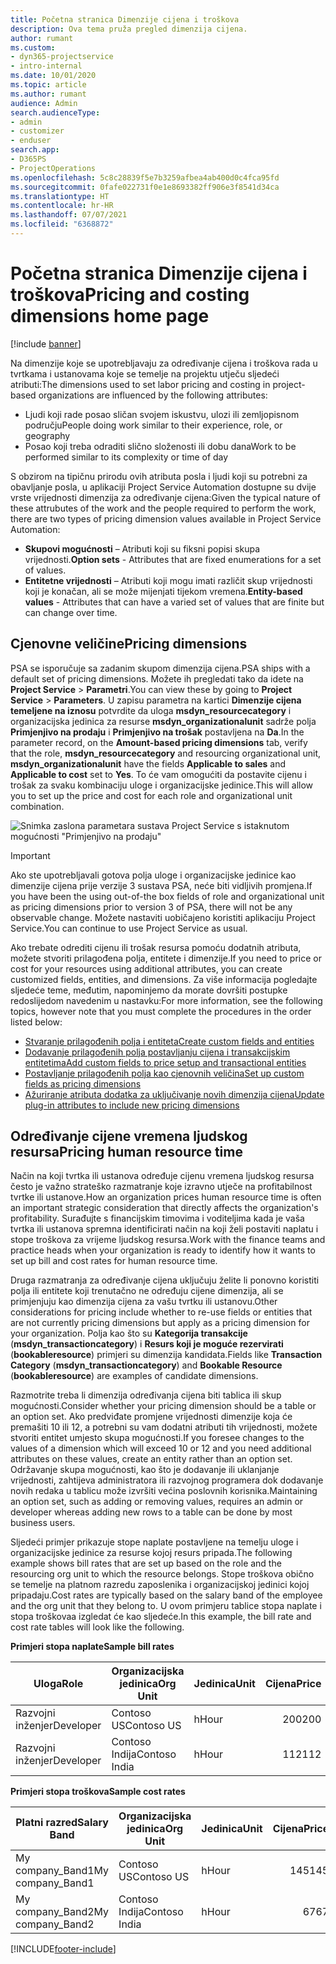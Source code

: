 ```yaml
---
title: Početna stranica Dimenzije cijena i troškova
description: Ova tema pruža pregled dimenzija cijena.
author: rumant
ms.custom:
- dyn365-projectservice
- intro-internal
ms.date: 10/01/2020
ms.topic: article
ms.author: rumant
audience: Admin
search.audienceType:
- admin
- customizer
- enduser
search.app:
- D365PS
- ProjectOperations
ms.openlocfilehash: 5c8c28839f5e7b3259afbea4ab400d0c4fca95fd
ms.sourcegitcommit: 0fafe022731f0e1e8693382ff906e3f8541d34ca
ms.translationtype: HT
ms.contentlocale: hr-HR
ms.lasthandoff: 07/07/2021
ms.locfileid: "6368872"
---
```

# <a name="pricing-and-costing-dimensions-home-page"></a><span data-ttu-id="1dd60-103">Početna stranica Dimenzije cijena i troškova</span><span class="sxs-lookup"><span data-stu-id="1dd60-103">Pricing and costing dimensions home page</span></span>

[!include [banner](../includes/psa-now-project-operations.md)]

<span data-ttu-id="1dd60-104">Na dimenzije koje se upotrebljavaju za određivanje cijena i troškova rada u tvrtkama i ustanovama koje se temelje na projektu utječu sljedeći atributi:</span><span class="sxs-lookup"><span data-stu-id="1dd60-104">The dimensions used to set labor pricing and costing in project-based organizations are influenced by the following attributes:</span></span>

- <span data-ttu-id="1dd60-105">Ljudi koji rade posao sličan svojem iskustvu, ulozi ili zemljopisnom području</span><span class="sxs-lookup"><span data-stu-id="1dd60-105">People doing work similar to their experience, role, or geography</span></span>
- <span data-ttu-id="1dd60-106">Posao koji treba odraditi slično složenosti ili dobu dana</span><span class="sxs-lookup"><span data-stu-id="1dd60-106">Work to be performed similar to its complexity or time of day</span></span>

<span data-ttu-id="1dd60-107">S obzirom na tipičnu prirodu ovih atributa posla i ljudi koji su potrebni za obavljanje posla, u aplikaciji Project Service Automation dostupne su dvije vrste vrijednosti dimenzija za određivanje cijena:</span><span class="sxs-lookup"><span data-stu-id="1dd60-107">Given the typical nature of these attrubutes of the work and the people required to perform the work, there are two types of pricing dimension values available in Project Service Automation:</span></span> 

- <span data-ttu-id="1dd60-108">**Skupovi mogućnosti** – Atributi koji su fiksni popisi skupa vrijednosti.</span><span class="sxs-lookup"><span data-stu-id="1dd60-108">**Option sets** - Attributes that are fixed enumerations for a set of values.</span></span>
- <span data-ttu-id="1dd60-109">**Entitetne vrijednosti** – Atributi koji mogu imati različit skup vrijednosti koji je konačan, ali se može mijenjati tijekom vremena.</span><span class="sxs-lookup"><span data-stu-id="1dd60-109">**Entity-based values** - Attributes that can have a varied set of values that are finite but can change over time.</span></span>

## <a name="pricing-dimensions"></a><span data-ttu-id="1dd60-110">Cjenovne veličine</span><span class="sxs-lookup"><span data-stu-id="1dd60-110">Pricing dimensions</span></span>

<span data-ttu-id="1dd60-111">PSA se isporučuje sa zadanim skupom dimenzija cijena.</span><span class="sxs-lookup"><span data-stu-id="1dd60-111">PSA ships with a default set of pricing dimensions.</span></span> <span data-ttu-id="1dd60-112">Možete ih pregledati tako da idete na **Project Service** > **Parametri**.</span><span class="sxs-lookup"><span data-stu-id="1dd60-112">You can view these by going to **Project Service** > **Parameters**.</span></span> <span data-ttu-id="1dd60-113">U zapisu parametra na kartici **Dimenzije cijena temeljene na iznosu** potvrdite da uloga **msdyn_resourcecategory** i organizacijska jedinica za resurse **msdyn_organizationalunit** sadrže polja **Primjenjivo na prodaju** i **Primjenjivo na trošak** postavljena na **Da**.</span><span class="sxs-lookup"><span data-stu-id="1dd60-113">In the parameter record, on the **Amount-based pricing dimensions** tab, verify that the role, **msdyn_resourcecategory** and resourcing organizational unit, **msdyn_organizationalunit** have the fields **Applicable to sales** and **Applicable to cost** set to **Yes**.</span></span> <span data-ttu-id="1dd60-114">To će vam omogućiti da postavite cijenu i trošak za svaku kombinaciju uloge i organizacijske jedinice.</span><span class="sxs-lookup"><span data-stu-id="1dd60-114">This will allow you to set up the price and cost for each role and organizational unit combination.</span></span>

![Snimka zaslona parametara sustava Project Service s istaknutom mogućnosti "Primjenjivo na prodaju"](media/PS-OOB-parameters.png)

> [!IMPORTANT]
> <span data-ttu-id="1dd60-116">Ako ste upotrebljavali gotova polja uloge i organizacijske jedinice kao dimenzije cijena prije verzije 3 sustava PSA, neće biti vidljivih promjena.</span><span class="sxs-lookup"><span data-stu-id="1dd60-116">If you have been the using out-of-the box fields of role and organizational unit as pricing dimensions prior to version 3 of PSA, there will not be any observable change.</span></span> <span data-ttu-id="1dd60-117">Možete nastaviti uobičajeno koristiti aplikaciju Project Service.</span><span class="sxs-lookup"><span data-stu-id="1dd60-117">You can continue to use Project Service as usual.</span></span> 

<span data-ttu-id="1dd60-118">Ako trebate odrediti cijenu ili trošak resursa pomoću dodatnih atributa, možete stvoriti prilagođena polja, entitete i dimenzije.</span><span class="sxs-lookup"><span data-stu-id="1dd60-118">If you need to price or cost for your resources using additional attributes, you can create customized fields, entities, and dimensions.</span></span> <span data-ttu-id="1dd60-119">Za više informacija pogledajte sljedeće teme, međutim, napominjemo da morate dovršiti postupke redoslijedom navedenim u nastavku:</span><span class="sxs-lookup"><span data-stu-id="1dd60-119">For more information, see the following topics, however note that you must complete the procedures in the order listed below:</span></span>

- [<span data-ttu-id="1dd60-120">Stvaranje prilagođenih polja i entiteta</span><span class="sxs-lookup"><span data-stu-id="1dd60-120">Create custom fields and entities</span></span>](create-custom-fields-entities.md)
- [<span data-ttu-id="1dd60-121">Dodavanje prilagođenih polja postavljanju cijena i transakcijskim entitetima</span><span class="sxs-lookup"><span data-stu-id="1dd60-121">Add custom fields to price setup and transactional entities</span></span>](field-references.md)
- [<span data-ttu-id="1dd60-122">Postavljanje prilagođenih polja kao cjenovnih veličina</span><span class="sxs-lookup"><span data-stu-id="1dd60-122">Set up custom fields as pricing dimensions</span></span>](set-up-pricing-dimensions.md)
- [<span data-ttu-id="1dd60-123">Ažuriranje atributa dodatka za uključivanje novih dimenzija cijena</span><span class="sxs-lookup"><span data-stu-id="1dd60-123">Update plug-in attributes to include new pricing dimensions</span></span>](update-plug-in-attributes.md)

## <a name="pricing-human-resource-time"></a><span data-ttu-id="1dd60-124">Određivanje cijene vremena ljudskog resursa</span><span class="sxs-lookup"><span data-stu-id="1dd60-124">Pricing human resource time</span></span>
<span data-ttu-id="1dd60-125">Način na koji tvrtka ili ustanova određuje cijenu vremena ljudskog resursa često je važno strateško razmatranje koje izravno utječe na profitabilnost tvrtke ili ustanove.</span><span class="sxs-lookup"><span data-stu-id="1dd60-125">How an organization prices human resource time is often an important strategic consideration that directly affects the organization's profitability.</span></span> <span data-ttu-id="1dd60-126">Surađujte s financijskim timovima i voditeljima kada je vaša tvrtka ili ustanova spremna identificirati način na koji želi postaviti naplatu i stope troškova za vrijeme ljudskog resursa.</span><span class="sxs-lookup"><span data-stu-id="1dd60-126">Work with the finance teams and practice heads when your organization is ready to identify how it wants to set up bill and cost rates for human resource time.</span></span>

<span data-ttu-id="1dd60-127">Druga razmatranja za određivanje cijena uključuju želite li ponovno koristiti polja ili entitete koji trenutačno ne određuju cijene dimenzija, ali se primjenjuju kao dimenzija cijena za vašu tvrtku ili ustanovu.</span><span class="sxs-lookup"><span data-stu-id="1dd60-127">Other considerations for pricing include whether to re-use fields or entities that are not currently pricing dimensions but apply as a pricing dimension for your organization.</span></span> <span data-ttu-id="1dd60-128">Polja kao što su **Kategorija transakcije** (**msdyn_transactioncategory**) i **Resurs koji je moguće rezervirati** (**bookableresource**) primjeri su dimenzija kandidata.</span><span class="sxs-lookup"><span data-stu-id="1dd60-128">Fields like **Transaction Category** (**msdyn_transactioncategory**) and **Bookable Resource** (**bookableresource**) are examples of candidate dimensions.</span></span> 

<span data-ttu-id="1dd60-129">Razmotrite treba li dimenzija određivanja cijena biti tablica ili skup mogućnosti.</span><span class="sxs-lookup"><span data-stu-id="1dd60-129">Consider whether your pricing dimension should be a table or an option set.</span></span> <span data-ttu-id="1dd60-130">Ako predviđate promjene vrijednosti dimenzije koja će premašiti 10 ili 12, a potrebni su vam dodatni atributi tih vrijednosti, možete stvoriti entitet umjesto skupa mogućnosti.</span><span class="sxs-lookup"><span data-stu-id="1dd60-130">If you foresee changes to the values of a dimension which will exceed 10 or 12 and you need additional attributes on these values, create an entity rather than an option set.</span></span> <span data-ttu-id="1dd60-131">Održavanje skupa mogućnosti, kao što je dodavanje ili uklanjanje vrijednosti, zahtijeva administratora ili razvojnog programera dok dodavanje novih redaka u tablicu može izvršiti većina poslovnih korisnika.</span><span class="sxs-lookup"><span data-stu-id="1dd60-131">Maintaining an option set, such as adding or removing values, requires an admin or developer whereas adding new rows to a table can be done by most business users.</span></span>

<span data-ttu-id="1dd60-132">Sljedeći primjer prikazuje stope naplate postavljene na temelju uloge i organizacijske jedinice za resurse kojoj resurs pripada.</span><span class="sxs-lookup"><span data-stu-id="1dd60-132">The following example shows bill rates that are set up based on the role and the resourcing org unit to which the resource belongs.</span></span> <span data-ttu-id="1dd60-133">Stope troškova obično se temelje na platnom razredu zaposlenika i organizacijskoj jedinici kojoj pripadaju.</span><span class="sxs-lookup"><span data-stu-id="1dd60-133">Cost rates are typically based on the salary band of the employee and the org unit that they belong to.</span></span> <span data-ttu-id="1dd60-134">U ovom primjeru tablice stopa naplate i stopa troškovaa izgledat će kao sljedeće.</span><span class="sxs-lookup"><span data-stu-id="1dd60-134">In this example, the bill rate and cost rate tables will look like the following.</span></span>

<span data-ttu-id="1dd60-135">**Primjeri stopa naplate**</span><span class="sxs-lookup"><span data-stu-id="1dd60-135">**Sample bill rates**</span></span>

| <span data-ttu-id="1dd60-136">Uloga</span><span class="sxs-lookup"><span data-stu-id="1dd60-136">Role</span></span>        | <span data-ttu-id="1dd60-137">Organizacijska jedinica</span><span class="sxs-lookup"><span data-stu-id="1dd60-137">Org Unit</span></span>    |<span data-ttu-id="1dd60-138">Jedinica</span><span class="sxs-lookup"><span data-stu-id="1dd60-138">Unit</span></span>      |<span data-ttu-id="1dd60-139">Cijena</span><span class="sxs-lookup"><span data-stu-id="1dd60-139">Price</span></span>      |<span data-ttu-id="1dd60-140">Valuta</span><span class="sxs-lookup"><span data-stu-id="1dd60-140">Currency</span></span>  |
| ------------|-------------|----------|----------:|----------|
| <span data-ttu-id="1dd60-141">Razvojni inženjer</span><span class="sxs-lookup"><span data-stu-id="1dd60-141">Developer</span></span>   | <span data-ttu-id="1dd60-142">Contoso US</span><span class="sxs-lookup"><span data-stu-id="1dd60-142">Contoso US</span></span>  |<span data-ttu-id="1dd60-143">h</span><span class="sxs-lookup"><span data-stu-id="1dd60-143">Hour</span></span> | <span data-ttu-id="1dd60-144">200</span><span class="sxs-lookup"><span data-stu-id="1dd60-144">200</span></span>|<span data-ttu-id="1dd60-145">USD</span><span class="sxs-lookup"><span data-stu-id="1dd60-145">USD</span></span>     |
| <span data-ttu-id="1dd60-146">Razvojni inženjer</span><span class="sxs-lookup"><span data-stu-id="1dd60-146">Developer</span></span>   | <span data-ttu-id="1dd60-147">Contoso Indija</span><span class="sxs-lookup"><span data-stu-id="1dd60-147">Contoso India</span></span> |<span data-ttu-id="1dd60-148">h</span><span class="sxs-lookup"><span data-stu-id="1dd60-148">Hour</span></span>|   <span data-ttu-id="1dd60-149">112</span><span class="sxs-lookup"><span data-stu-id="1dd60-149">112</span></span>|<span data-ttu-id="1dd60-150">USD</span><span class="sxs-lookup"><span data-stu-id="1dd60-150">USD</span></span>     |


<span data-ttu-id="1dd60-151">**Primjeri stopa troškova**</span><span class="sxs-lookup"><span data-stu-id="1dd60-151">**Sample cost rates**</span></span>

| <span data-ttu-id="1dd60-152">Platni razred</span><span class="sxs-lookup"><span data-stu-id="1dd60-152">Salary Band</span></span>     | <span data-ttu-id="1dd60-153">Organizacijska jedinica</span><span class="sxs-lookup"><span data-stu-id="1dd60-153">Org Unit</span></span>    |<span data-ttu-id="1dd60-154">Jedinica</span><span class="sxs-lookup"><span data-stu-id="1dd60-154">Unit</span></span>      |<span data-ttu-id="1dd60-155">Cijena</span><span class="sxs-lookup"><span data-stu-id="1dd60-155">Price</span></span>      |<span data-ttu-id="1dd60-156">Valuta</span><span class="sxs-lookup"><span data-stu-id="1dd60-156">Currency</span></span>  |
| ----------------|-------------|----------|----------:|----------|
| <span data-ttu-id="1dd60-157">My company_Band1</span><span class="sxs-lookup"><span data-stu-id="1dd60-157">My company_Band1</span></span> | <span data-ttu-id="1dd60-158">Contoso US</span><span class="sxs-lookup"><span data-stu-id="1dd60-158">Contoso US</span></span>  |<span data-ttu-id="1dd60-159">h</span><span class="sxs-lookup"><span data-stu-id="1dd60-159">Hour</span></span> | <span data-ttu-id="1dd60-160">145</span><span class="sxs-lookup"><span data-stu-id="1dd60-160">145</span></span>|<span data-ttu-id="1dd60-161">USD</span><span class="sxs-lookup"><span data-stu-id="1dd60-161">USD</span></span>     |
| <span data-ttu-id="1dd60-162">My company_Band2</span><span class="sxs-lookup"><span data-stu-id="1dd60-162">My company_Band2</span></span> | <span data-ttu-id="1dd60-163">Contoso Indija</span><span class="sxs-lookup"><span data-stu-id="1dd60-163">Contoso India</span></span> |<span data-ttu-id="1dd60-164">h</span><span class="sxs-lookup"><span data-stu-id="1dd60-164">Hour</span></span>|   <span data-ttu-id="1dd60-165">67</span><span class="sxs-lookup"><span data-stu-id="1dd60-165">67</span></span>|<span data-ttu-id="1dd60-166">USD</span><span class="sxs-lookup"><span data-stu-id="1dd60-166">USD</span></span>     |


[!INCLUDE[footer-include](../includes/footer-banner.md)]